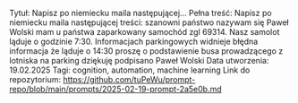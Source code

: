 Tytuł: Napisz po niemiecku maila następującej...
Pełna treść: Napisz po niemiecku maila następującej treści: szanowni państwo nazywam się Paweł Wolski mam u państwa zaparkowany samochód zgl 69314. Nasz samolot ląduje o godzinie 7:30. Informacjach parkingowych widnieje błędna informacja że ląduje o 14:30 proszę o podstawienie busa prowadzącego z lotniska na parking dziękuję podpisano Paweł Wolski
Data utworzenia: 19.02.2025
Tagi: cognition, automation, machine learning
Link do repozytorium: https://github.com/tuPeWu/prompt-repo/blob/main/prompts/2025-02-19-prompt-2a5e0b.md
